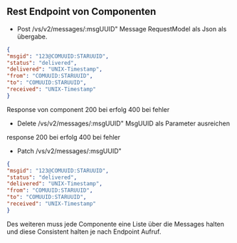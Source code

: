 ## Rest Endpoint von Componenten
- Post /vs/v2/messages/:msgUUID"
Message RequestModel als Json als übergabe.
```json
{
"msgid": "123@COMUUID:STARUUID",
"status": "delivered",
"delivered": "UNIX-Timestamp",
"from": "COMUUID:STARUUID",
"to": "COMUUID:STARUUID",
"received": "UNIX-Timestamp"
}
```
Response von component
200 bei erfolg
400 bei fehler

- Delete /vs/v2/messages/:msgUUID"
MsgUUID als Parameter ausreichen

response 200 bei erfolg
400 bei fehler

- Patch /vs/v2/messages/:msgUUID"
```json
{
"msgid": "123@COMUUID:STARUUID",
"status": "delivered",
"delivered": "UNIX-Timestamp",
"from": "COMUUID:STARUUID",
"to": "COMUUID:STARUUID",
"received": "UNIX-Timestamp"
}
```

Des weiteren muss jede Componente eine Liste über die Messages halten und diese Consistent halten je nach Endpoint Aufruf.